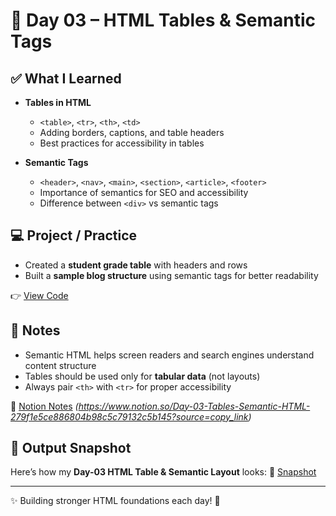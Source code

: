 # 📅 Day 03 – HTML Tables & Semantic Tags  

## ✅ What I Learned  
- **Tables in HTML**  
  - `<table>`, `<tr>`, `<th>`, `<td>`  
  - Adding borders, captions, and table headers  
  - Best practices for accessibility in tables  

- **Semantic Tags**  
  - `<header>`, `<nav>`, `<main>`, `<section>`, `<article>`, `<footer>`  
  - Importance of semantics for SEO and accessibility  
  - Difference between `<div>` vs semantic tags  

## 💻 Project / Practice  
- Created a **student grade table** with headers and rows  
- Built a **sample blog structure** using semantic tags for better readability  

👉 [View Code](./index.html)  

## 📝 Notes  
- Semantic HTML helps screen readers and search engines understand content structure  
- Tables should be used only for **tabular data** (not layouts)  
- Always pair `<th>` with `<tr>` for proper accessibility  

📒 [Notion Notes](#) *(https://www.notion.so/Day-03-Tables-Semantic-HTML-279f1e5ce886804b98c5c79132c5b145?source=copy_link)*  

## 📸 Output Snapshot
Here’s how my **Day-03 HTML Table & Semantic Layout** looks:
📸 [Snapshot](https://github.com/guriii3108/100-days-of-webdev/blob/7297ac73fed0c2ef86956588c5eb3102371c38f7/Day-03/Day3.png?raw=true)

---
✨ Building stronger HTML foundations each day! 🚀
